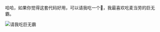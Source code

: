 哈哈，如果你觉得这套代码好用，可以请我吃一个🍔，我最喜欢吃麦当劳的巨无霸。

![请我吃巨无霸](https://raw.githubusercontent.com/ssrpanel/ssrpanel/723d6f9d35d10db7c57dab962c972035099a733f/public/assets/images/donate.jpeg)

